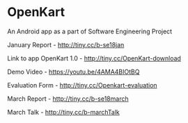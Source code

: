 # OpenKart
An Android app as a part of Software Engineering Project

January Report - http://tiny.cc/b-se18jan

Link to app OpenKart 1.0 - http://tiny.cc/OpenKart-download

Demo Video - https://youtu.be/4AMA4BIOtBQ

Evaluation Form - http://tiny.cc/Openkart-evaluation

March Report - http://tiny.cc/b-se18march

March Talk - http://tiny.cc/b-marchTalk
